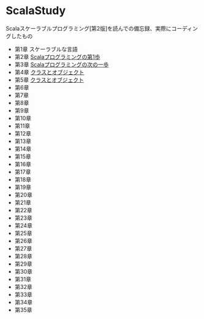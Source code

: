# ScalaStudy
Scalaスケーラブルプログラミング[第2版]を読んでの備忘録、実際にコーディングしたもの

* 第1章 スケーラブルな言語
* 第2章 [Scalaプログラミングの第1歩](/chapter2)
* 第3章 [Scalaプログラミングの次の一歩](/chapter3)
* 第4章 [クラスとオブジェクト](/chapter4)
* 第5章 [クラスとオブジェクト](chapter5)
* 第6章
* 第7章
* 第8章
* 第9章
* 第10章
* 第11章
* 第12章
* 第13章
* 第14章
* 第15章
* 第16章
* 第17章
* 第18章
* 第19章
* 第20章
* 第21章
* 第22章
* 第23章
* 第24章
* 第25章
* 第26章
* 第27章
* 第28章
* 第29章
* 第30章
* 第31章
* 第32章
* 第33章
* 第34章
* 第35章
